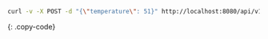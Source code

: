 ```bash
curl -v -X POST -d "{\"temperature\": 51}" http://localhost:8080/api/v1/ABC123/telemetry --header "Content-Type:application/json"
```
{: .copy-code}